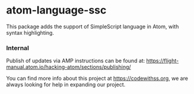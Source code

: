 # atom-language-ssc
This package adds the support of SimpleScript language in Atom, with syntax highlighting.

### Internal
Publish of updates via AMP instructions can be found at:
https://flight-manual.atom.io/hacking-atom/sections/publishing/

You can find more info about this project at https://codewithss.org, we are always looking for help in expanding our project.

